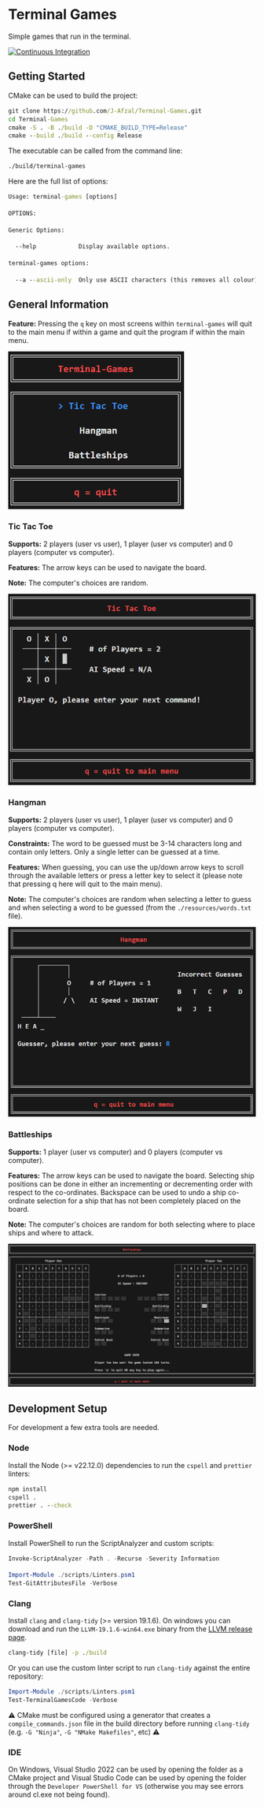 # Terminal Games

Simple games that run in the terminal.

[![Continuous Integration](https://github.com/J-Afzal/Terminal-Games/actions/workflows/continuous_integration.yml/badge.svg)](https://github.com/J-Afzal/Terminal-Games/actions/workflows/continuous_integration.yml)

## Getting Started

CMake can be used to build the project:

```cmd
git clone https://github.com/J-Afzal/Terminal-Games.git
cd Terminal-Games
cmake -S . -B ./build -D "CMAKE_BUILD_TYPE=Release"
cmake --build ./build --config Release
```

The executable can be called from the command line:

```cmd
./build/terminal-games
```

Here are the full list of options:

```cmd
Usage: terminal-games [options]

OPTIONS:

Generic Options:

  --help            Display available options.

terminal-games options:

  --a --ascii-only  Only use ASCII characters (this removes all colour).
```

## General Information

**Feature:** Pressing the `q` key on most screens within `terminal-games` will quit to the main menu if within a game and quit
the program if within the main menu.

![Main Menu](./resources/screenshots/mainmenu.png "Main Menu")

### Tic Tac Toe

**Supports:** 2 players (user vs user), 1 player (user vs computer) and 0 players (computer vs computer).

**Features:** The arrow keys can be used to navigate the board.

**Note:** The computer's choices are random.

![Tic Tac Toe](./resources/screenshots/tictactoe.png "Tic Tac Toe")

### Hangman

**Supports:** 2 players (user vs user), 1 player (user vs computer) and 0 players (computer vs computer).

**Constraints:** The word to be guessed must be 3-14 characters long and contain only letters. Only a single letter can be
guessed at a time.

**Features:** When guessing, you can use the up/down arrow keys to scroll through the available letters or press a letter key to
select it (please note that pressing q here will quit to the main menu).

**Note:** The computer's choices are random when selecting a letter to guess and when selecting a word to be guessed (from the
`./resources/words.txt` file).

![Hangman](./resources/screenshots/hangman.png "Hangman")

### Battleships

**Supports:** 1 player (user vs computer) and 0 players (computer vs computer).

**Features:** The arrow keys can be used to navigate the board. Selecting ship positions can be done in either an incrementing
or decrementing order with respect to the co-ordinates. Backspace can be used to undo a ship co-ordinate selection for a ship
that has not been completely placed on the board.

**Note:** The computer's choices are random for both selecting where to place ships and where to attack.

![Battleships](./resources/screenshots/battleships.png "Battleships")

## Development Setup

For development a few extra tools are needed.

### Node

Install the Node (>= v22.12.0) dependencies to run the `cspell` and `prettier` linters:

```cmd
npm install
cspell .
prettier . --check
```

### PowerShell

Install PowerShell to run the ScriptAnalyzer and custom scripts:

```ps1
Invoke-ScriptAnalyzer -Path . -Recurse -Severity Information

Import-Module ./scripts/Linters.psm1
Test-GitAttributesFile -Verbose
```

### Clang

Install `clang` and `clang-tidy` (>= version 19.1.6). On windows you can download and run the `LLVM-19.1.6-win64.exe` binary
from the [LLVM release page](https://github.com/llvm/llvm-project/releases/tag/llvmorg-19.1.6).

```cmd
clang-tidy [file] -p ./build
```

Or you can use the custom linter script to run `clang-tidy` against the entire repository:

```ps1
Import-Module ./scripts/Linters.psm1
Test-TerminalGamesCode -Verbose
```

:warning:
CMake must be configured using a generator that creates a `compile_commands.json` file in the build directory before running
`clang-tidy` (e.g. `-G "Ninja"`, `-G "NMake Makefiles"`, etc)
:warning:

### IDE

On Windows, Visual Studio 2022 can be used by opening the folder as a CMake project and Visual Studio Code can be used by
opening the folder through the `Developer PowerShell for VS` (otherwise you may see errors around cl.exe not being found).

